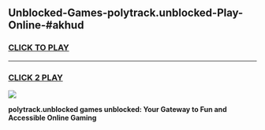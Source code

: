 
## Unblocked-Games-polytrack.unblocked-Play-Online-#akhud
<h3>
<a href="https://premium.freeplayer.one?title=polytrack.unblocked&ref=27F">CLICK TO PLAY</a></h3>
<hr>

<h3>
<a href="https://premium.freeplayer.one?title=polytrack.unblocked&ref=27F">CLICK 2 PLAY</a>
  
</h3>

<a href="https://premium.freeplayer.one?title=polytrack.unblocked&ref=27F"><img src="https://clearcache.store/games.png"></a>


**polytrack.unblocked games unblocked: Your Gateway to Fun and Accessible Online Gaming**
